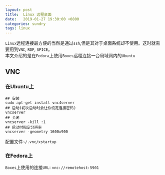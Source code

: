 ```yaml
---
layout: post
title:  Linux 远程桌面
date:   2019-01-27 19:30:00 +0800
categories: sundry
tags: linux
---
```


`Linux`远程连接最方便的当然是通过`ssh`,但是其对于桌面系统却不使用。这时就需要用到`VNC`, `RDP`, `SPICE`。  
本文介绍的是在`Fedora`上使用`Boxes`远程连接一台局域网内的`Ubuntu`

## VNC

### 在Ubuntu上

```shell
## 安装
sudo apt-get install vnc4server
## 启动(初次启动时会让你设定连接密码)
vncserver
## 关闭
vncserver -kill :1
## 启动时指定分辨率
vncserver -geometry 1600x900
```

配置文件`~/.vnc/xstartup`

### 在Fedora上

`Boxes`上使用的连接`URL`: `vnc://remotehost:5901`
